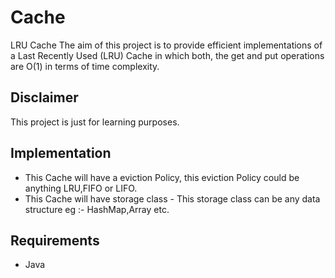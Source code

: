 
# Cache 

LRU Cache The aim of this project is to provide efficient implementations of a Last Recently Used (LRU) Cache in which both, the get and put operations are O(1) in terms of time complexity.


## Disclaimer

This project is just for learning purposes.


## Implementation

- This Cache will have a eviction Policy, this eviction Policy could be anything LRU,FIFO or LIFO.
- This Cache will have storage class - This storage class can be any data structure eg :- HashMap,Array etc.





## Requirements
- Java
